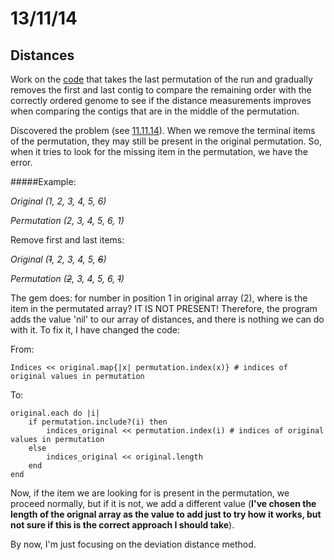 13/11/14
===

Distances
---

Work on the [code](https://github.com/pilarcormo/small_genomes_SNPs/blob/master/Make_them_shorter.rb) that takes the last permutation of the run and gradually removes the first and last contig to compare the remaining order with the correctly ordered genome to see if the distance measurements improves when comparing the contigs that are in the middle of the permutation. 

Discovered the problem (see [11.11.14](https://github.com/pilarcormo/Lab_book_TSL/blob/master/November%202014/11.11.14.md)). When we remove the terminal items of the permutation, they may still be present in the original permutation. So, when it tries to look for the missing item in the permutation, we have the error. 

#####Example:

*Original (1, 2, 3, 4, 5, 6)*

*Permutation (2, 3, 4, 5, 6, 1)*

Remove first and last items:

*Original (<s>1</s>, 2, 3, 4, 5, <s>6</s>)*

*Permutation (<s>2</s>, 3, 4, 5, 6, <s>1</s>)*

The gem does: for number in position 1 in original array (2), where is the item in the permutated array? IT IS NOT PRESENT! Therefore, the program adds the value 'nil' to our array of distances, and there is nothing we can do with it. To fix it, I have changed the code:

From:

```
Indices << original.map{|x| permutation.index(x)} # indices of original values in permutation
```

To:

	original.each do |i|
		if permutation.include?(i) then
			indices_original << permutation.index(i) # indices of original values in permutation
		else 
			indices_original << original.length
		end
	end

Now, if the item we are looking for is present in the permutation, we proceed normally, but if it is not, we add a different value (**I've chosen the length of the orignal array as the value to add just to try how it works, but not sure if this is the correct approach I should take**).

By now, I'm just focusing on the deviation distance method. 
